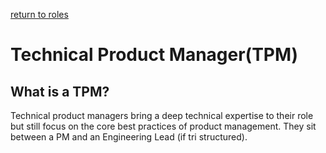 ---
---

[return to roles](roles)

# Technical Product Manager(TPM)

## What is a TPM?

Technical product managers bring a deep technical expertise to their role but still focus on the core best practices of product management. They sit between a PM and an Engineering Lead (if tri structured).